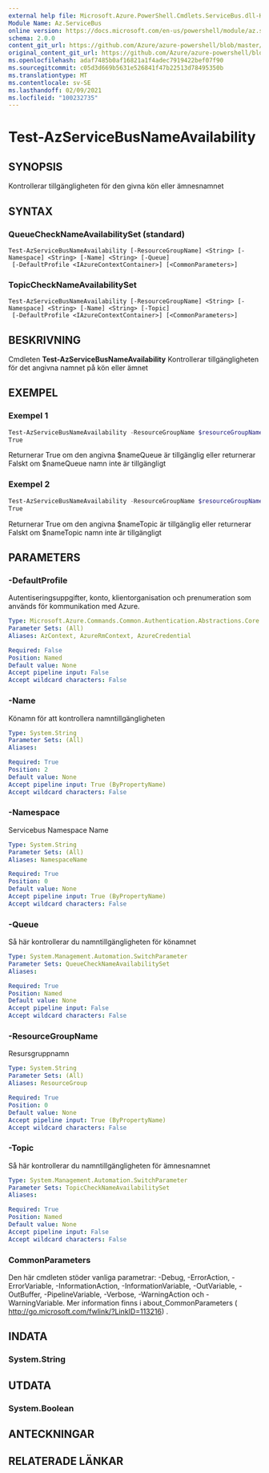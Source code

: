 ```yaml
---
external help file: Microsoft.Azure.PowerShell.Cmdlets.ServiceBus.dll-Help.xml
Module Name: Az.ServiceBus
online version: https://docs.microsoft.com/en-us/powershell/module/az.servicebus/test-azservicebusnameavailability
schema: 2.0.0
content_git_url: https://github.com/Azure/azure-powershell/blob/master/src/ServiceBus/ServiceBus/help/Test-AzServiceBusNameAvailability.md
original_content_git_url: https://github.com/Azure/azure-powershell/blob/master/src/ServiceBus/ServiceBus/help/Test-AzServiceBusNameAvailability.md
ms.openlocfilehash: adaf7485b0af16821a1f4adec7919422bef07f90
ms.sourcegitcommit: c05d3d669b5631e526841f47b22513d78495350b
ms.translationtype: MT
ms.contentlocale: sv-SE
ms.lasthandoff: 02/09/2021
ms.locfileid: "100232735"
---
```

# Test-AzServiceBusNameAvailability

## SYNOPSIS
Kontrollerar tillgängligheten för den givna kön eller ämnesnamnet

## SYNTAX

### QueueCheckNameAvailabilitySet (standard)
```
Test-AzServiceBusNameAvailability [-ResourceGroupName] <String> [-Namespace] <String> [-Name] <String> [-Queue]
 [-DefaultProfile <IAzureContextContainer>] [<CommonParameters>]
```

### TopicCheckNameAvailabilitySet
```
Test-AzServiceBusNameAvailability [-ResourceGroupName] <String> [-Namespace] <String> [-Name] <String> [-Topic]
 [-DefaultProfile <IAzureContextContainer>] [<CommonParameters>]
```

## BESKRIVNING
Cmdleten **Test-AzServiceBusNameAvailability** Kontrollerar tillgängligheten för det angivna namnet på kön eller ämnet

## EXEMPEL

### Exempel 1
```powershell
Test-AzServiceBusNameAvailability -ResourceGroupName $resourceGroupName -Namespace $namespaceName -Name $nameQueue -Queue
True
```

Returnerar True om den angivna $nameQueue är tillgänglig eller returnerar Falskt om $nameQueue namn inte är tillgängligt

### Exempel 2
```powershell
Test-AzServiceBusNameAvailability -ResourceGroupName $resourceGroupName -Namespace $namespaceName -Name $nameTopic -Topic
True
```

Returnerar True om den angivna $nameTopic är tillgänglig eller returnerar Falskt om $nameTopic namn inte är tillgängligt

## PARAMETERS

### -DefaultProfile
Autentiseringsuppgifter, konto, klientorganisation och prenumeration som används för kommunikation med Azure.

```yaml
Type: Microsoft.Azure.Commands.Common.Authentication.Abstractions.Core.IAzureContextContainer
Parameter Sets: (All)
Aliases: AzContext, AzureRmContext, AzureCredential

Required: False
Position: Named
Default value: None
Accept pipeline input: False
Accept wildcard characters: False
```

### -Name
Könamn för att kontrollera namntillgängligheten

```yaml
Type: System.String
Parameter Sets: (All)
Aliases:

Required: True
Position: 2
Default value: None
Accept pipeline input: True (ByPropertyName)
Accept wildcard characters: False
```

### -Namespace
Servicebus Namespace Name

```yaml
Type: System.String
Parameter Sets: (All)
Aliases: NamespaceName

Required: True
Position: 0
Default value: None
Accept pipeline input: True (ByPropertyName)
Accept wildcard characters: False
```

### -Queue
Så här kontrollerar du namntillgängligheten för könamnet

```yaml
Type: System.Management.Automation.SwitchParameter
Parameter Sets: QueueCheckNameAvailabilitySet
Aliases:

Required: True
Position: Named
Default value: None
Accept pipeline input: False
Accept wildcard characters: False
```

### -ResourceGroupName
Resursgruppnamn

```yaml
Type: System.String
Parameter Sets: (All)
Aliases: ResourceGroup

Required: True
Position: 0
Default value: None
Accept pipeline input: True (ByPropertyName)
Accept wildcard characters: False
```

### -Topic
Så här kontrollerar du namntillgängligheten för ämnesnamnet

```yaml
Type: System.Management.Automation.SwitchParameter
Parameter Sets: TopicCheckNameAvailabilitySet
Aliases:

Required: True
Position: Named
Default value: None
Accept pipeline input: False
Accept wildcard characters: False
```

### CommonParameters
Den här cmdleten stöder vanliga parametrar: -Debug, -ErrorAction, -ErrorVariable, -InformationAction, -InformationVariable, -OutVariable, -OutBuffer, -PipelineVariable, -Verbose, -WarningAction och -WarningVariable.
Mer information finns i about_CommonParameters ( http://go.microsoft.com/fwlink/?LinkID=113216) .

## INDATA

### System.String

## UTDATA

### System.Boolean

## ANTECKNINGAR

## RELATERADE LÄNKAR
